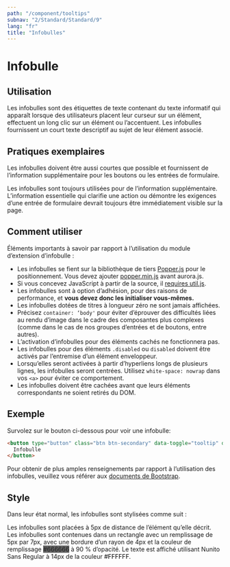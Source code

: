 ```yaml
---
path: "/component/tooltips"
subnav: "2/Standard/Standard/9"
lang: "fr"
title: "Infobulles"
---
```


<helmet>
<title> Infobulles - Système de conception Aurora </title>
</helmet>

# Infobulle

## Utilisation

Les infobulles sont des étiquettes de texte contenant du texte informatif qui apparaît lorsque des utilisateurs placent leur curseur sur un élément, effectuent un long clic sur un élément ou l’accentuent. Les infobulles fournissent un court texte descriptif au sujet de leur élément associé.

## Pratiques exemplaires

Les infobulles doivent être aussi courtes que possible et fournissent de l’information supplémentaire pour les boutons ou les entrées de formulaire.

Les infobulles sont toujours utilisées pour de l’information supplémentaire. L’information essentielle qui clarifie une action ou démontre les exigences d’une entrée de formulaire devrait toujours être immédiatement visible sur la page.

<documentationtabs remove="react">
    <doctabpanel type="html">


## Comment utiliser

Éléments importants à savoir par rapport à l’utilisation du module d’extension d’infobulle : 
* Les infobulles se fient sur la bibliothèque de tiers [Popper.js](https://popper.js.org/) pour le positionnement. Vous devez ajouter [popper.min.js](site.cdn.popper) avant aurora.js.
* Si vous concevez JavaScript à partir de la source, il [requires util.js](https://getbootstrap.com/docs/4.2/getting-started/javascript/#util).
* Les infobulles sont à option d’adhésion, pour des raisons de performance, et **vous devez donc les initialiser vous-mêmes.** 
* Les infobulles dotées de titres à longueur zéro ne sont jamais affichées. 
* Précisez `container: ‘body'` pour éviter d’éprouver des difficultés liées au rendu d’image dans le cadre des composantes plus complexes (comme dans le cas de nos groupes d’entrées et de boutons, entre autres).
* L’activation d’infobulles pour des éléments cachés ne fonctionnera pas.
* Les infobulles pour des éléments `.disabled` ou `disabled` doivent être activés par l’entremise d’un élément enveloppeur.
* Lorsqu’elles seront activées à partir d’hyperliens longs de plusieurs lignes, les infobulles seront centrées. Utilisez `white-space: nowrap` dans vos `<a>` pour éviter ce comportement.
* Les infobulles doivent être cachées avant que leurs éléments correspondants ne soient retirés du DOM.

## Exemple

Survolez sur le bouton ci-dessous pour voir une infobulle: 

<tooltipexample id="html-tooltip"></tooltipexample>

```html
<button type="button" class="btn btn-secondary" data-toggle="tooltip" data-placement="bottom" title="Plus d'information ici">
  Infobulle
</button>
```

Pour obtenir de plus amples renseignements par rapport à l’utilisation des infobulles, veuillez vous référer aux [documents de Bootstrap](https://getbootstrap.com/docs/4.1/components/tooltips/).

</doctabpanel>
    <doctabpanel type="design">
          

## Style
Dans leur état normal, les infobulles sont stylisées comme suit :

Les infobulles sont placées à 5px de distance de l’élément qu’elle décrit. Les infobulles sont contenues dans un rectangle avec un remplissage de 5px par 7px, avec une bordure d’un rayon de 4px et la couleur de remplissage <badge style="background-color: #666666">#666666</badge> à 90 % d’opacité. Le texte est affiché utilisant Nunito Sans Regular à 14px de la couleur <badge style="background-color: #FFFFFF; color: black">#FFFFFF</badge>.

<tooltipexample id="design-tooltip"></tooltipexample>

</doctabpanel>
    </documentationtabs>




